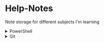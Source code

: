 # Help-Notes
Note storage for different subjects I'm learning 

<!---<details>

<summary markdown="span">Vim</summary>

test text [help](./Vim/index.md)

</details> --->

<details>

<summary markdown="span">PowerShell</summary>

[Link](./PowerShell/index.md)

</details>

<details>

<summary markdown="span"> Git </summary>

[Link](./git/index.md)

</details>
